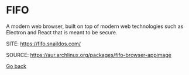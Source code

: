 # FIFO

 A modern web browser, built on top of modern web technologies 
 such as Electron and React that is meant to be secure.

 SITE: https://fifo.snaildos.com/

 SOURCE: https://aur.archlinux.org/packages/fifo-browser-appimage

 [Go back](https://portable-linux-apps.github.io/apps.html)
